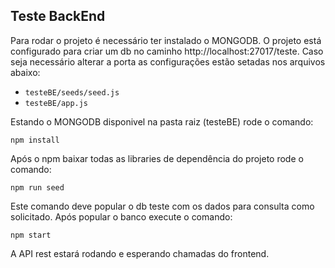 ## Teste BackEnd

Para rodar o projeto é necessário ter instalado o MONGODB. O projeto está configurado para criar um db no caminho 
http://localhost:27017/teste. Caso seja necessário alterar a porta as configurações estão setadas nos arquivos abaixo:

* `testeBE/seeds/seed.js`
* `testeBE/app.js`

Estando o MONGODB disponivel na pasta raiz (testeBE) rode o comando:

```
npm install
```

Após o npm baixar todas as libraries de dependência do projeto rode o comando:


```
npm run seed
```

Este comando deve popular o db teste com os dados para consulta como solicitado. Após popular o banco execute o comando: 

```
npm start
```

A API rest estará rodando e esperando chamadas do frontend.
